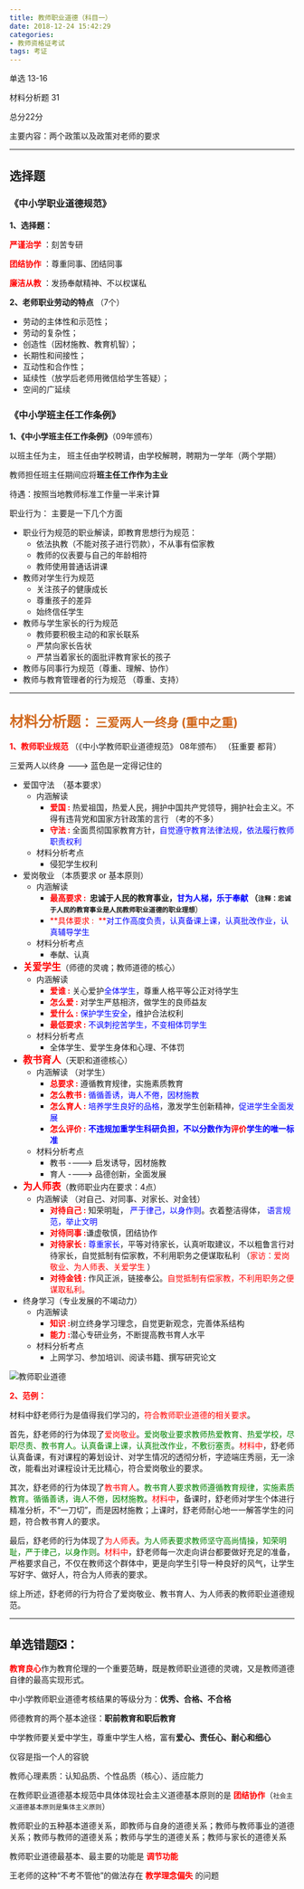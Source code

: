 ```yaml
---
title: 教师职业道德（科目一）
date: 2018-12-24 15:42:29
categories:
- 教师资格证考试
tags: 考证
---
```


单选 13-16 

材料分析题 31

总分22分

主要内容：两个政策以及政策对老师的要求

------

## 选择题
### 《中小学职业道德规范》

**1、选择题：**

<span style='color:red'>**严谨治学** </span>：刻苦专研

<span style='color:red'>**团结协作** </span>：尊重同事、团结同事

<span style='color:red'>**廉洁从教** </span>：发扬奉献精神、不以权谋私



**2、老师职业劳动的特点** （7个）

- 劳动的主体性和示范性； 
- 劳动的复杂性；
- 创造性（因材施教、教育机智）；
- 长期性和间接性；
- 互动性和合作性；
- 延续性（放学后老师用微信给学生答疑）；
- 空间的广延续



### 《中小学班主任工作条例》

**1、《中小学班主任工作条例》**（09年颁布）

以班主任为主， 班主任由学校聘请，由学校解聘，聘期为一学年（两个学期）

教师担任班主任期间应将**班主任工作作为主业**

待遇：按照当地教师标准工作量一半来计算

职业行为： 主要是一下几个方面

- 职业行为规范的职业解读，即教育思想行为规范：
  - 依法执教（不能对孩子进行罚款），不从事有偿家教
  - 教师的仪表要与自己的年龄相符
  - 教师使用普通话讲课
- 教师对学生行为规范
  - 关注孩子的健康成长
  - 尊重孩子的差异
  - 始终信任学生
- 教师与学生家长的行为规范
  - 教师要积极主动的和家长联系
  - 严禁向家长告状
  - 严禁当着家长的面批评教育家长的孩子
- 教师与同事行为规范（尊重、理解、协作）
- 教师与教育管理者的行为规范 （尊重、支持）



--------


## <span style='color:chocolate'><big>**材料分析题**</big>： 三爱两人一终身  (重中之重)</span>

<span style='color:red'>**1、教师职业规范** </span> （《中小学教师职业道德规范》 08年颁布）  （狂重要  都背）

三爱两人以终身   --->  蓝色是一定得记住的

- 爱国守法　（基本要求）
  - 内涵解读
     - <span style='color:red'> **爱国 :**</span> 热爱祖国，热爱人民，拥护中国共产党领导，拥护社会主义。不得有违背党和国家方针政策的言行 （考的不多）
     - <span style='color:red'>**守法 :**</span> 全面贯彻国家教育方针，<span style='color:blue'>自觉遵守教育法律法规，依法履行教师职责权利</span>
  - 材料分析考点
     - 侵犯学生权利　
- 爱岗敬业 （本质要求  or  基本原则）                                      
  - 内涵解读
     - <span style='color:red'>**最高要求 :  **</span>**忠诚于人民的教育事业**，<span style='color:blue'>甘为人梯，乐于奉献 </span>（<small>注释：忠诚于人民的教育事业是人民教师职业道德的**职业理想**</small>）
     - <span style='color:red'>**具体要求 :  **</span><span style='color:blue'>对工作高度负责，认真备课上课，认真批改作业，认真辅导学生</span>
  - 材料分析考点
     - 奉献、认真
- <big><span style='color:red'>**关爱学生**</span></big>（师德的灵魂；教师道德的核心）
  - 内涵解读
     - <span style='color:red'>**爱谁 :**</span> 关心爱护<span style='color:blue'>全体学生</span>，尊重人格平等公正对待学生
     - <span style='color:red'>**怎么爱 :**</span> 对学生严慈相济，做学生的良师益友
     - <span style='color:red'>**爱什么 :**</span> <span style='color:blue'>保护学生安全</span>，维护合法权利
     - <span style='color:red'>**最低要求 :**</span> <span style='color:blue'>不讽刺挖苦学生，不变相体罚学生</span>
  - 材料分析考点
     - 全体学生、爱学生身体和心理、不体罚
- <big><span style='color:red'>**教书育人**</span></big>（天职和道德核心）
  - 内涵解读 （对学生）
     - <span style='color:red'>**总要求 :**</span> 遵循教育规律，实施素质教育
     - <span style='color:red'>**怎么教书 :**</span> <span style='color:blue'>循循善诱，诲人不倦，因材施教</span>
     - <span style='color:red'>**怎么育人 :**</span> <span style='color:blue'>培养学生良好的品格</span>，激发学生创新精神，<span style='color:blue'>促进学生全面发展</span>
     - <span style='color:red'>**怎么评价 :**</span> <span style='color:blue'> **不违规加重学生科研负担，不以分数作为<span style='color:red'>评价</span>学生的唯一标准**</span>
  - 材料分析考点
     - 教书  ---->   启发诱导，因材施教
     - 育人  ---->  品德创新，全面发展
- <big><span style='color:red'>**为人师表**</span></big>（教师职业内在要求：4点）
  - 内涵解读 （对自己、对同事、对家长、对金钱）
     - <span style='color:red'>**对待自己 :**</span> 知荣明耻，<span style='color:blue'> 严于律己，以身作则</span>。衣着整洁得体，<span style='color:blue'> 语言规范，举止文明</span>
     - <span style='color:red'>**对待同事 :**</span>谦虚敬慎，团结协作
     - <span style='color:red'>**对待家长 :**</span> <span style='color:blue'> 尊重家长</span>，平等对待家长，认真听取建议，不以粗鲁言行对待家长，自觉抵制有偿家教，不利用职务之便谋取私利  （<span style='color:red'>家访：爱岗敬业、为人师表、关爱学生</span> ）
     - <span style='color:red'>**对待金钱 :**</span> 作风正派，链接奉公。<span style='color:red'>自觉抵制有偿家教，不利用职务之便谋取私利。</span> 
- 终身学习（专业发展的不竭动力）
  - 内涵解读
     - <span style='color:red'>**知识 :**</span>树立终身学习理念，自觉更新观念，完善体系结构
     - <span style='color:red'>**能力 :**</span>潜心专研业务，不断提高教书育人水平
  - 材料分析考点
     - 上网学习、参加培训、阅读书籍、撰写研究论文



![教师职业道德](http://pic.yuti.site/ProfessionalEthics.png)

<span style='color:red'>**2、范例：**</span>

材料中舒老师行为是值得我们学习的，<span style='color:red'>符合教师职业道德的相关要求</span>。

首先，舒老师的行为体现了<span style='color:red'>爱岗敬业</span>。<span style='color:green'>爱岗敬业要求教师热爱教育、热爱学校，尽职尽责、教书育人。认真备课上课，认真批改作业，不敷衍塞责</span>。<span style='color:red'>材料中</span>，舒老师认真备课，有对课程的筹划设计、对学生情况的透彻分析，字迹端庄秀丽，无一涂改，能看出对课程设计无比精心，符合爱岗敬业的要求。

其次，舒老师的行为体现了<span style='color:red'>教书育人</span>。<span style='color:green'>教书育人要求教师遵循教育规律，实施素质教育。循循善诱，诲人不倦，因材施教</span>。<span style='color:red'>材料中</span>，备课时，舒老师对学生个体进行精准分析，不“一刀切”，而是因材施教；上课时，舒老师耐心地一一解答学生的问题，符合教书育人的要求。

最后，舒老师的行为体现了<span style='color:red'>为人师表</span>。<span style='color:green'>为人师表要求教师坚守高尚情操，知荣明耻，严于律己，以身作则</span>。<span style='color:red'>材料中</span>，舒老师每一次走向讲台都要做好充足的准备，严格要求自己，不仅在教师这个群体中，更是向学生引导一种良好的风气，让学生写好字、做好人，符合为人师表的要求。

综上所述，舒老师的行为符合了爱岗敬业、教书育人、为人师表的教师职业道德规范。

---------------



## 单选错题❎：

<span style='color:red'>**教育良心**</span>作为教育伦理的一个重要范畴，既是教师职业道德的灵魂，又是教师道德自律的最高实现形式。

中小学教师职业道德考核结果的等级分为：**优秀、合格、不合格** 

师德教育的两个基本途径：**职前教育和职后教育**

中学教师要关爱中学生，尊重中学生人格，富有**爱心、责任心、耐心和细心**

仪容是指一个人的容貌

教师心理素质：认知品质、个性品质（核心）、适应能力

在教师职业道德基本规范中具体体现社会主义道德基本原则的是 <span style='color:red'>**团结协作**</span>（<small>社会主义道德基本原则是集体主义原则</small>）

教师职业的五种基本道德关系，即教师与自身的道德关系；教师与教师事业的道德关系；教师与教师的道德关系；教师与学生的道德关系；教师与家长的道德关系

教师职业道德最基本、最主要的功能是 <span style='color:red'>**调节功能**</span>

王老师的这种“不考不管他”的做法存在 <span style='color:red'>**教学理念偏失**</span> 的问题


